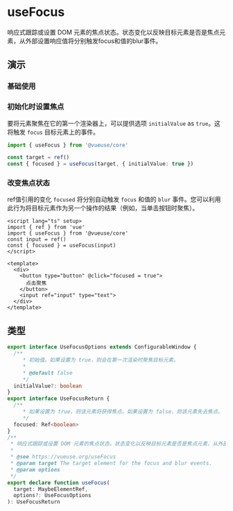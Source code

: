 # useFocus

响应式跟踪或设置 DOM 元素的焦点状态。状态变化以反映目标元素是否是焦点元素，从外部设置响应值将分别触发focus和值的blur事件。

## 演示

### 基础使用
<demo src="./demo.vue" title="useFocus" desc=""></demo>

### 初始化时设置焦点

要将元素聚焦在它的第一个渲染器上，可以提供选项 `initialValue` as `true`。这将触发 `focus` 目标元素上的事件。
```ts
import { useFocus } from '@vueuse/core'

const target = ref()
const { focused } = useFocus(target, { initialValue: true })
```

### 改变焦点状态

ref值引用的变化 `focused` 将分别自动触发 `focus` 和值的 `blur` 事件。您可以利用此行为将目标元素作为另一个操作的结果（例如，当单击按钮时聚焦）。

```vue
<script lang="ts" setup>
import { ref } from 'vue'
import { useFocus } from '@vueuse/core'
const input = ref()
const { focused } = useFocus(input)
</script>

<template>
  <div>
    <button type="button" @click="focused = true">
      点击聚焦
    </button>
    <input ref="input" type="text">
  </div>
</template>
```

## 类型

```ts
export interface UseFocusOptions extends ConfigurableWindow {
  /**
     * 初始值。如果设置为 true，则会在第一次渲染时聚焦目标元素。
     *
     * @default false
     */
  initialValue?: boolean
}
export interface UseFocusReturn {
  /**
     * 如果设置为 true，则该元素将获得焦点。如果设置为 false，则该元素失去焦点。
     */
  focused: Ref<boolean>
}
/**
 * 响应式跟踪或设置 DOM 元素的焦点状态。状态变化以反映目标元素是否是焦点元素，从外部设置响应值将分别触发focus和值的blur事件。
 *
 * @see https://vueuse.org/useFocus
 * @param target The target element for the focus and blur events.
 * @param options
 */
export declare function useFocus(
  target: MaybeElementRef,
  options?: UseFocusOptions
): UseFocusReturn
```
